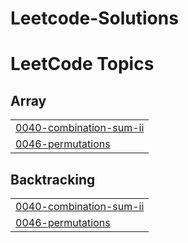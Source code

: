 # Leetcode-Solutions
<!---LeetCode Topics Start-->
# LeetCode Topics
## Array
|  |
| ------- |
| [0040-combination-sum-ii](https://github.com/AanshKot/Leetcode-Solutions/tree/master/0040-combination-sum-ii) |
| [0046-permutations](https://github.com/AanshKot/Leetcode-Solutions/tree/master/0046-permutations) |
## Backtracking
|  |
| ------- |
| [0040-combination-sum-ii](https://github.com/AanshKot/Leetcode-Solutions/tree/master/0040-combination-sum-ii) |
| [0046-permutations](https://github.com/AanshKot/Leetcode-Solutions/tree/master/0046-permutations) |
<!---LeetCode Topics End-->